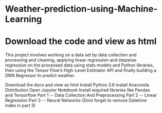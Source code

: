 # Weather-prediction-using-Machine-Learning
# Download the code and view as html
This  project  involves working on a data set by data collection and processing and cleaning, applying linear regression and stepwise regression on the processed data using stats models and Python libraries, then using the Tensor Flow’s High-Level Estimator API and finally building a DNN Regressor to predict weather.

Download the docs and view as html
Install Python 3.6
install Anaconda Distribution
Open Jupyter Notebook
Install required libraries like Pandas and Tensorflow
Part 1 -- Data Collection And Preprocessing
Part 2 -- Linear Regression
Part 3 -- Neural Networks
(Dont forget to remove Datetime index in part 3)
